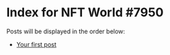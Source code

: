 # Index for NFT World #7950
Posts will be displayed in the order below:

- [Your first post](./001-first.md)

